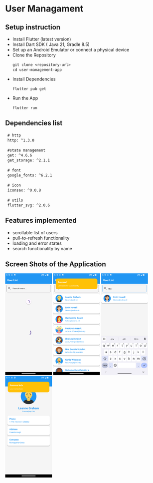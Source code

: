 # User Managament

## Setup instruction
- Install Flutter (latest version)
- Install Dart SDK ( Java 21, Gradle 8.5) 
- Set up an Android Emulator or connect a physical device
- Clone the Repository
  ```
  git clone <repository-url>
  cd user-management-app
  ```
- Install Dependencies
  ```
  flutter pub get
  ```
- Run the App
  ```
  flutter run
  ```

## Dependencies list
 ```
  # http
  http: ^1.3.0
  
  #state management
  get: ^4.6.6
  get_storage: ^2.1.1

  # font
  google_fonts: ^6.2.1

  # icon
  iconsax: ^0.0.8

  # utils
  flutter_svg: ^2.0.6
 ```
## Features implemented
- scrollable list of users
- pull-to-refresh functionality
- loading and error states
- search functionality by name

## Screen Shots of the Application
 <img src="assets/screen_shots/1.png" alt="Login Image" width="150">  <img src="assets/screen_shots/2.png" alt="Login Image" width="150">  <img src="assets/screen_shots/3.png" alt="Login Image" width="150"> 
 <img src="assets/screen_shots/4.png" alt="Login Image" width="150">  
